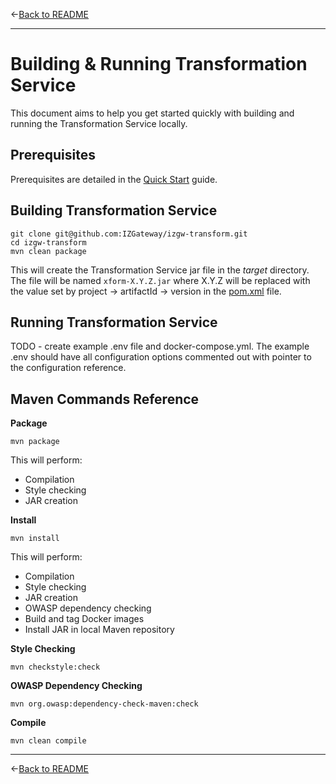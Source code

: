 &larr;[Back to README](../README.md)

---

# Building & Running Transformation Service

This document aims to help you get started quickly with building and running the Transformation Service locally.

## Prerequisites

Prerequisites are detailed in the [Quick Start](./QUICK_START.md) guide.

## Building Transformation Service

```shell
git clone git@github.com:IZGateway/izgw-transform.git
cd izgw-transform
mvn clean package
```

This will create the Transformation Service jar file in the _target_ directory. The file will be named ```xform-X.Y.Z.jar``` where X.Y.Z will be replaced with the value set by project &rarr; artifactId &rarr; version in the [pom.xml](../pom.xml) file.

## Running Transformation Service

TODO - create example .env file and docker-compose.yml. The example .env should have all configuration options commented out with pointer to the configuration reference.

## Maven Commands Reference

**Package**

```mvn package```

This will perform:

- Compilation
- Style checking
- JAR creation

**Install**

```mvn install```

This will perform:

- Compilation
- Style checking
- JAR creation
- OWASP dependency checking
- Build and tag Docker images
- Install JAR in local Maven repository

**Style Checking**

```shell
mvn checkstyle:check
```

**OWASP Dependency Checking**

```shell
mvn org.owasp:dependency-check-maven:check
```

**Compile**

```shell
mvn clean compile
```

---

&larr;[Back to README](../README.md)
